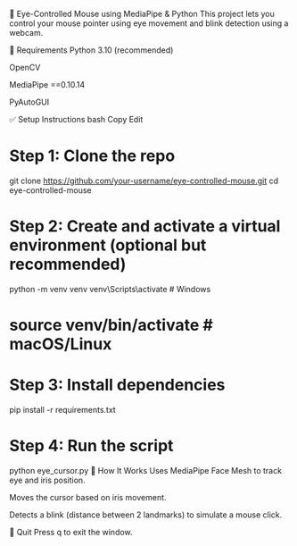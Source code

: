 📌 Eye-Controlled Mouse using MediaPipe & Python
This project lets you control your mouse pointer using eye movement and blink detection using a webcam.

🔧 Requirements
Python 3.10 (recommended)

OpenCV

MediaPipe ==0.10.14

PyAutoGUI

✅ Setup Instructions
bash
Copy
Edit
# Step 1: Clone the repo
git clone https://github.com/your-username/eye-controlled-mouse.git
cd eye-controlled-mouse



# Step 2: Create and activate a virtual environment (optional but recommended)
python -m venv venv
venv\Scripts\activate   # Windows
# source venv/bin/activate  # macOS/Linux



# Step 3: Install dependencies
pip install -r requirements.txt



# Step 4: Run the script
python eye_cursor.py
🧠 How It Works
Uses MediaPipe Face Mesh to track eye and iris position.


Moves the cursor based on iris movement.

Detects a blink (distance between 2 landmarks) to simulate a mouse click.

🛑 Quit
Press q to exit the window.












